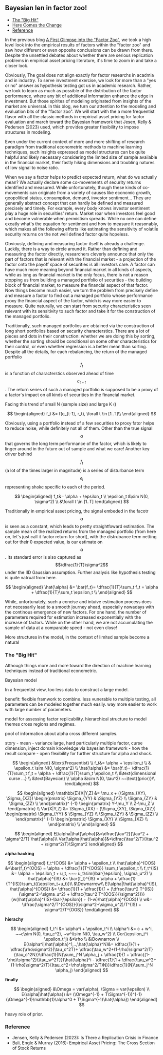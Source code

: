 ## Bayesian len in factor zoo!

- [The "Big Hit"](#introduction)
- [Here Comes the Change](#change)
- [Reference](#ref)




In the previous blog [A First Glimpse into the "Factor Zoo"](https://skybluerw.github.io/2024/12/07/factor-zoo.html), we took a high level look into the empirical results of factors within the "factor zoo" and saw how different or even opposite conclusions can be drawn from there. Despite the unsettled debates about whether there are serious replication problems in empirical asset pricing literature, it's time to zoom in and take a closer look. 

Obviously, The goal does not align exactly for factor researchs in acadmia and in industry. To serve investment exercise, we look for more than a "yes or no" answer as hypothesis testing got us in academic research. Rather, we look to learn as much as possible of the distribution of the factor performance, where any bit of additional information enhance the edge in investment. But those spirites of modeling originated from insights of the market are universal. In this blog, we turn our attention to the modeling and evaluation bits of the "factor zoo". We will start with the a more frequentist flavor with all the classic methods in empirical asset pricing for factor evaluation and march toward the Bayesian framework that Jesen, Kelly & Pedersen (2023) used, which provides greater flexibility to impose structures in modeling.

Even under the current context of more and more shifting of research paradigm from traditional econometric methods to machine learning techniques, such insights expressed as model structures can be quite helpful and likely necessary considering the limited size of sample available in the financial market, their fastly hiking dimensions and troubling natures of low signal to noise ratio.

When we say a factor helps to predict expected return, what do we actually mean? We actually declare some co-movements of security returns identified and measured. While unfortunately, though these kinds of co-movements can originate from a variety of causes like economic growth, geopolitical status, consumption, demand, investor sentiment... They are generally abstract concept that can hardly be defined and measured precisely and timely. For example, every body knows investor sentiment play a huge role in securities' return. Market roar when investors feel good and become vulnerable when permistism spreads. While no one can define excatly what's the equation for sentiment and how to measure it reasonably, which makes all the following efforts like estimating the sensitivity of volatile security returns on the not well defined factor quite hopeless.

Obviously, defining and measuring factor itself is already a challenge. Luckily, there is a way to circle around it. Rather than defining and measuring the factor directly, researchers cleverly announce that only the part of factors that is relevant with the financial market - a projection of the factor onto the payoff space of securities is all investors care. A factor can have much more meaning beyond financial market in all kinds of aspects, while as long as financial market is the only focus, there is not a reason stopping us from building a managed portfolio of securities - the building block of financial market, to measure the financial aspect of that factor. Now things become much easier, we turn the problem from precisely define and measure a factor to find out a managed portfolio whose performance proxy the financial aspect of the factor, which is way more easier to measure. Quite naturally, we can start from security characteristics seen relevant with its sensitivity to such factor and take it for the construction of the managed portfolio. 

Traditionally, such managed portfolios are obtained via the construction of long short portfolios based on security characterstics. There are a lot of pieces and dots in their construction: whether we are doing this by sorting, whether the sorting should be conditional on some other characteristics for their control, or even whether regression is a better mean than sorting. Despite all the details, for each rebalancing, the return of the managed portfolio $$f_t$$ is a function of characterstics observed ahead of time $$c_{t-1}$$. The return series of such a managed portfolio is supposed to be a proxy of a factor's impact on all kinds of securities in the financial market.

Facing this trend of small N (sample size) and large K ()

$$
\begin{aligned}
f_t &= f(c_{t-1}, r_t), \forall t \in [1..T]\\
\end{aligned}
$$

Obviously, using a portfolio instead of a few securities to proxy fator helps to reduce noise,  while definitely not all of them. Other than the true signal $$\alpha$$ that governs the long term performance of the factor, which is likely to linger around in the future out of sample and what we care! Another key driver behind $$f_t$$ (a lot of the times larger in magnitude) is a series of disturbance term $$\epsilon_t$$ representing shokc specific to each of the period. 

$$
\begin{aligned}
f_t&= \alpha + \epsilon_t \\
\epsilon_t &\sim N(0, \sigma^2) \\
&\forall t \in [1..T]
\end{aligned}
$$

Traditionally in empirical asset pricing, the signal embeded in the facotr $$\alpha$$ is seen as a constant, which leads to pretty straightfoward estimation. The sample mean of the realized returns from the managed portfolio (from here on, let's just call it factor return for short), with the distrubance term netting out for their 0 expected value, is our estimate on $$\alpha$$. Its standard error is also captured as $$\dfrac{1}{T}\sigma^2$$ under the IID Gaussian assumption. Further analysis like hypothesis testing is quite natrual from here.

$$
\begin{aligned}
\hat{\alpha} &= \bar{f_t}= \dfrac{1}{T}\sum_t f_t = \alpha + \dfrac{1}{T}\sum_t \epsilon_t \\
\end{aligned}
$$

While, unfortunately, such a concise and intuive estimation process does not necessarily lead to a smooth journey ahead, especially nowadays with the continous emergence of new factors. For one hand, the number of parameters required for estimation increased exponentially with the increase of factors. While on the other hand, we are not accumulating the sample of data at a comparable speed - not even close!

More structures in the model, in the context of limited sample become a natural


### The "Big Hit" <a name="introduction"></a>


Although things more and more toward the direction of machine learning techniques instead of traditional econometric.

Bayesian model

In a frequentist view, too less data to construct a large model. 

benefit: flexible framwork to combine.  less vunerable to multiple testing, all parameters can be modeled together much easily. way more easier to work with large number of parameters. 

model for assessing factor replicability. hierarchical structure to model themes cross regions and regimes.


pool of information about alpha cross different samples. 


story - mean - variance large, hard particularly multiple factor, curse dimension, inject domain knowledge via bayesian framework - how the result compare - open flexibility for further structure for alpha and shock. 

$$
\begin{aligned} 
&\text{Frequentist} \\
f_t&= \alpha + \epsilon_t \\
& \epsilon_t \sim N(0, \sigma^2) \\
\hat{\alpha} &= \bar{f_t}= \dfrac{1}{T}\sum_t f_t = \alpha + \dfrac{1}{T}\sum_t \epsilon_t \\
&\text{dimensional curse ...} \\
&\text{Bayesian} \\
\alpha &\sim N(0, \tau^2) ~~\text{(prior)}\\
\end{aligned}
$$

$$
\begin{aligned}
\mathbb{E}[X|Y,Z] &= \mu_x + (\Sigma_{XY}, \Sigma_{XZ}) 
\begin{pmatrix} 
\Sigma_{YY} & \Sigma_{YZ}  \\
\Sigma_{ZY} & \Sigma_{ZZ}  \\
\end{pmatrix}^ {-1} 
\begin{pmatrix}
Y-\mu_Y \\
Z-\mu_Z \\
\end{pmatrix} \\
Var(X|Y,Z) &= \Sigma_{XX} -  (\Sigma_{XY}, \Sigma_{XZ}) 
\begin{pmatrix} 
\Sigma_{YY} & \Sigma_{YZ}  \\
\Sigma_{ZY} & \Sigma_{ZZ}  \\
\end{pmatrix}^ {-1} 
\begin{pmatrix}
\Sigma_{XY} \\
\Sigma_{XZ} \\
\end{pmatrix} \\
\end{aligned} 
$$

$$
\begin{aligned}
E[\alpha|\hat{\alpha}]&=\dfrac{\tau^2}{\tau^2 + \sigma^2/T} \hat{\alpha}\\
Var[\alpha|\hat{\alpha}]&=\dfrac{\tau^2/T}{\tau^2 + \sigma^2/T}\Sigma^2
\end{aligned}
$$


**alpha hacking**

$$
\begin{aligned}
f_t^{OOS} &= \alpha + \epsilon_t \\
\hat{\alpha}^{OOS} &=\bar{f_t}^{OOS} = \alpha + \dfrac{1}{T^{OOS}} \sum_t \epsilon_t \\
f_t^{IS} &= \alpha + \epsilon_t + u_t, ~~~ u_t\sim(\bar{\epsilon}, \sigma_u^2) \\
\hat{\alpha}^{IS} &= \bar{f_t}^{IS} = \alpha + \dfrac{1}{T^{IS}}\sum_t{(\epsilon_t+u_t)}\\
&\Downarrow\\
E(\alpha|\hat{\alpha}^{IS}, \hat{\alpha}^{OOS}) &= \dfrac{1}{1 + \dfrac{1}{1 + (\dfrac{\tau^2 T^{IS}}{\sigma^2+\sigma_u^2} + \dfrac{\tau^2 T^{OOS}}{\sigma^2})}} (w(\hat{\alpha}^{IS}-\bar{\epsilon}) + (1-w)\hat{\alpha}^{OOS}) \\
w&= \dfrac{\sigma^2/T^{OOS}}{(\sigma^2+\sigma_u^2)/T^{IS} + \sigma^2/T^{OOS}}
\end{aligned}
$$

**hierachy**

$$
\begin{aligned}
f_t^i &= \alpha^i + \epsilon_t^i \\
\alpha^i &= c + w^i, ~~c\sim N(0, \tau_c^2), ~w^i\sim N(0, \tau_w^2) \\
Cor(\epsilon_t^i \epsilon_t^j) &=\rho \\
&\Downarrow \\
E(\alpha^i|\hat{\alpha}^1,..,\hat{\alpha}^N)&= \dfrac{1}{1 + \dfrac{\rho\sigma^2}{\tau_c^2T}+ \dfrac{\tau_w^2+(1-\rho)\sigma^2/T}{\tau_c^2N}}\dfrac{1}{N}\sum_j^N \alpha_j + \dfrac{1}{1 + \dfrac{(1-\rho)\sigma^2}{\tau_w^2T}}(\hat{\alpha}^i - \dfrac{1}{1 + \dfrac{\tau_w^2+(1-\rho)\sigma^2/T}{(tau_c^2+\rho\sigma^2/T)N}}\dfrac{1}{N}\sum_j^N \alpha_j)
\end{aligned}
$$



**finally**

$$
\begin{aligned}
&\Omega = var(\alpha), \Sigma = var(\epsilon) \\
E(\alpha|\hat{\alpha}) &= (\Omega^{-1} + T\Sigma^{-1})^{-1}(\Omega^{-1}\mathbb{1}\alpha^0 + T\Sigma^{-1}\hat{\alpha})
\end{aligned}
$$


heavy role of prior.
### Reference <a name="ref"></a>
- Jensen, Kelly & Pedersen (2023): Is There a Replication Crisis in Finance
- Bali, Engle & Murray (2016): Empirical Asset Pricing: The Cross Section of Stock Returns
